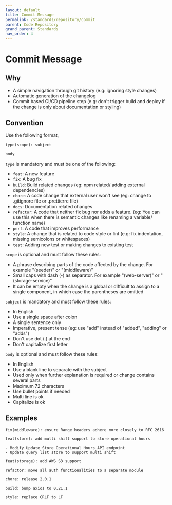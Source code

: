 ```yaml
---
layout: default
title: Commit Message
permalink: /standards/repository/commit
parent: Code Repository
grand_parent: Standards
nav_order: 4
---
```


# Commit Message

## Why
- A simple navigation through git history (e.g: ignoring style changes)
- Automatic generation of the changelog
- Commit based CI/CD pipeline step (e.g: don't trigger build and deploy if the change is only about documentation or styling)

## Convention

Use the following format,

```markdown
type(scope): subject

body
```

`type` is mandatory and must be one of the following:

- `feat`: A new feature
- `fix`: A bug fix
- `build`: Build related changes (eg: npm related/ adding external dependencies)
- `chore`: A code change that external user won't see (eg: change to .gitignore file or .prettierrc file)
- `docs`: Documentation related changes
- `refactor`: A code that neither fix bug nor adds a feature. (eg: You can use this when there is semantic changes like renaming a variable/ function name)
- `perf`: A code that improves performance
- `style`: A change that is related to code style or lint (e.g: fix indentation, missing semicolons or whitespaces)
- `test`: Adding new test or making changes to existing test

`scope` is optional and must follow these rules:

- A phrase describing parts of the code affected by the change. For example "(seeder)" or "(middleware)"
- Small caps with dash (-) as separator. For example "(web-server)" or "(storage-service)"
- It can be empty when the change is a global or difficult to assign to a single component, in which case the parentheses are omitted

`subject` is mandatory and must follow these rules:

- In English
- Use a single space after colon
- A single sentence only
- Imperative, present tense (eg: use "add" instead of "added", "adding" or "adds")
- Don't use dot (.) at the end
- Don't capitalize first letter

`body` is optional and must follow these rules:

- In English
- Use a blank line to separate with the subject
- Used only when further explanation is required or change contains several parts
- Maximum 72 characters
- Use bullet points if needed
- Multi line is ok
- Capitalize is ok

## Examples

```
fix(middleware): ensure Range headers adhere more closely to RFC 2616
```

```
feat(store): add multi shift support to store operational hours

- Modify Update Store Operational Hours API endpoint
- Update query list store to support multi shift
```

```
feat(storage): add AWS S3 support
```

```
refactor: move all auth functionalities to a separate module
```

```
chore: release 2.0.1
```

```
build: bump axios to 0.21.1
```

```
style: replace CRLF to LF
```
